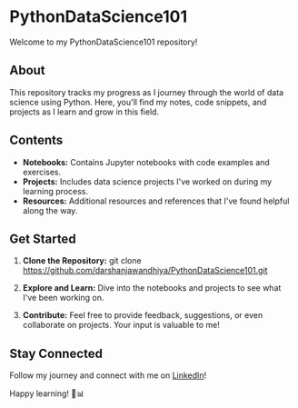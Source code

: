 # PythonDataScience101

Welcome to my PythonDataScience101 repository!

## About

This repository tracks my progress as I journey through the world of data science using Python. Here, you'll find my notes, code snippets, and projects as I learn and grow in this field.

## Contents

- **Notebooks:** Contains Jupyter notebooks with code examples and exercises.
- **Projects:** Includes data science projects I've worked on during my learning process.
- **Resources:** Additional resources and references that I've found helpful along the way.

## Get Started

1. **Clone the Repository:**
git clone https://github.com/darshanjawandhiya/PythonDataScience101.git


2. **Explore and Learn:** Dive into the notebooks and projects to see what I've been working on.

3. **Contribute:** Feel free to provide feedback, suggestions, or even collaborate on projects. Your input is valuable to me!

## Stay Connected

Follow my journey and connect with me on [LinkedIn](https://www.linkedin.com/in/darshanjawandhiya/)!

Happy learning! 🐍📊
